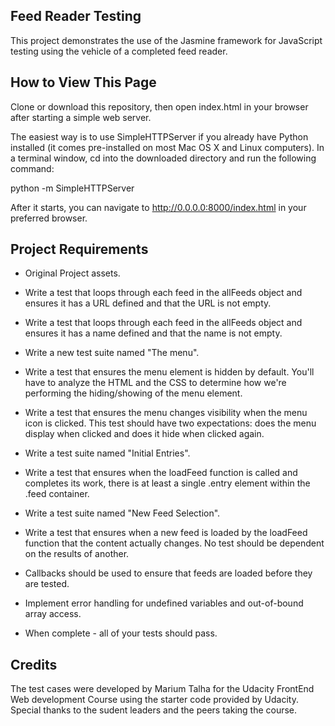 ## Feed Reader Testing
This project demonstrates the use of the Jasmine framework for JavaScript testing using the vehicle of a completed feed reader.

## How to View This Page
Clone or download this repository, then open index.html in your browser after starting a simple web server.

The easiest way is to use SimpleHTTPServer if you already have Python installed (it comes pre-installed on most Mac OS X and Linux computers). In a terminal window, cd into the downloaded directory and run the following command:

python -m SimpleHTTPServer

After it starts, you can navigate to http://0.0.0.0:8000/index.html in your preferred browser.


## Project Requirements
- Original Project assets.

- Write a test that loops through each feed in the allFeeds object and ensures it has a URL defined and that the URL is not empty.

- Write a test that loops through each feed in the allFeeds object and ensures it has a name defined and that the name is not empty.

- Write a new test suite named "The menu".

- Write a test that ensures the menu element is hidden by default. You'll have to analyze the HTML and the CSS to determine how we're performing the hiding/showing of the menu element.

- Write a test that ensures the menu changes visibility when the menu icon is clicked. This test should have two expectations: does the menu display when clicked and does it hide when clicked again.

- Write a test suite named "Initial Entries".

- Write a test that ensures when the loadFeed function is called and completes its work, there is at least a single .entry element within the .feed container.

- Write a test suite named "New Feed Selection".

- Write a test that ensures when a new feed is loaded by the loadFeed function that the content actually changes.
No test should be dependent on the results of another.

- Callbacks should be used to ensure that feeds are loaded before they are tested.

- Implement error handling for undefined variables and out-of-bound array access.

- When complete - all of your tests should pass.

## Credits
The test cases were developed by Marium Talha for the Udacity FrontEnd Web development Course using the starter code provided by Udacity. Special thanks to the sudent leaders and the peers taking the course.
